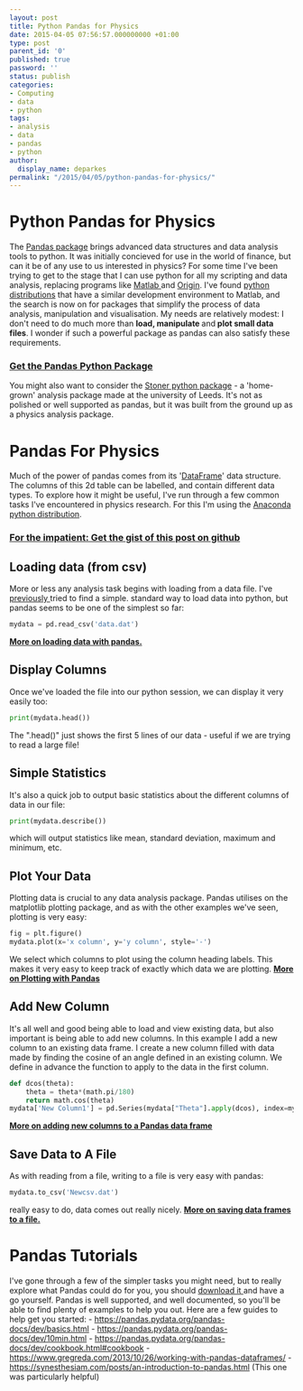 ```yaml
---
layout: post
title: Python Pandas for Physics
date: 2015-04-05 07:56:57.000000000 +01:00
type: post
parent_id: '0'
published: true
password: ''
status: publish
categories:
- Computing
- data
- python
tags:
- analysis
- data
- pandas
- python
author:
  display_name: deparkes
permalink: "/2015/04/05/python-pandas-for-physics/"
---
```

<h1>Python Pandas for Physics</h1>
The <a href="https://pandas.pydata.org/">Pandas package</a> brings advanced data structures and data analysis tools to python. It was initially concieved for use in the world of finance, but can it be of any use to us interested in physics?
For some time I've been trying to get to the stage that I can use python for all my scripting and data analysis, replacing programs like <a href="https://uk.mathworks.com/products/matlab/">Matlab </a>and <a href="https://www.originlab.com/">Origin</a>. I've found <a title="3 Python Alternatives to Matlab" href="{{site.baseurl}}/2015/02/28/python-alternatives-to-matlab/">python distributions</a> that have a similar development environment to Matlab, and the search is now on for packages that simplify the process of data analysis, manipulation and visualisation.
My needs are relatively modest: I don't need to do much more than <strong>load, manipulate </strong>and<strong> plot small data files</strong>. I wonder if such a powerful package as pandas can also satisfy these requirements.
<h3><a href="https://pandas.pydata.org/pandas-docs/stable/">Get the Pandas Python Package</a></h3>
You might also want to consider the <a title="The Stoner Python Package" href="{{site.baseurl}}/2015/02/17/the-stoner-python-package/">Stoner python package</a> - a 'home-grown' analysis package made at the university of Leeds. It's not as polished or well supported as pandas, but it was built from the ground up as a physics analysis package.
<h1>Pandas For Physics</h1>
Much of the power of pandas comes from its '<a href="https://pandas.pydata.org/pandas-docs/dev/generated/pandas.DataFrame.html">DataFrame</a>' data structure. The columns of this 2d table can be labelled, and contain different data types.
To explore how it might be useful, I've run through a few common tasks I've encountered in physics research. For this I'm using the <a title="3 Python Alternatives to Matlab" href="{{site.baseurl}}/2015/02/28/python-alternatives-to-matlab/">Anaconda python distribution</a>.
<h3><a href="https://gist.github.com/deparkes/d76b093a034d496ea196">For the impatient: Get the gist of this post on github</a></h3>
<h2>Loading data (from csv)</h2>
More or less any analysis task begins with loading from a data file. I've <a title="Python Tips: How to Load Data Into Python" href="{{site.baseurl}}/2014/11/23/how-to-load-data-into-python/">previously </a>tried to find a simple. standard way to load data into python, but pandas seems to be one of the simplest so far:

```python
mydata = pd.read_csv('data.dat')
```

<strong><a href="https://pandas.pydata.org/pandas-docs/dev/io.html">More on loading data with pandas.</a></strong>
<h2>Display Columns</h2>
Once we've loaded the file into our python session, we can display it very easily too:

```python
print(mydata.head())
```

The ".head()" just shows the first 5 lines of our data - useful if we are trying to read a large file!
<h2>Simple Statistics</h2>
It's also a quick job to output basic statistics about the different columns of data in our file:

```python
print(mydata.describe())
```

which will output statistics like mean, standard deviation, maximum and minimum, etc.
<h2>Plot Your Data</h2>
Plotting data is crucial to any data analysis package. Pandas utilises on the matplotlib plotting package, and as with the other examples we've seen, plotting is very easy:

```python
fig = plt.figure()
mydata.plot(x='x column', y='y column', style='-')
```

We select which columns to plot using the column heading labels. This makes it very easy to keep track of exactly which data we are plotting.
<strong><a href="https://pandas.pydata.org/pandas-docs/dev/visualization.html">More on Plotting with Pandas</a></strong>
<h2>Add New Column</h2>
It's all well and good being able to load and view existing data, but also important is being able to add new columns.
In this example I add a new column to an existing data frame. I create a new column filled with data made by finding the cosine of an angle defined in an existing column. We define in advance the function to apply to the data in the first column.

```python
def dcos(theta):
    theta = theta*(math.pi/180)
    return math.cos(theta)
mydata['New Column1'] = pd.Series(mydata["Theta"].apply(dcos), index=mydata.index)
```

<strong><a href="https://synesthesiam.com/posts/an-introduction-to-pandas.html#bulk-operations-with-apply">More on adding new columns to a Pandas data frame</a></strong>
<h2>Save Data to A File</h2>
As with reading from a file, writing to a file is very easy with pandas:

```python
mydata.to_csv('Newcsv.dat')
```
really easy to do, data comes out really nicely.
<strong><a href="https://pandas.pydata.org/pandas-docs/dev/generated/pandas.DataFrame.to_csv.html">More on saving data frames to a file.</a></strong>
<h1>Pandas Tutorials</h1>
I've gone through a few of the simpler tasks you might need, but to really explore what Pandas could do for you, you should <a href="%20https://pandas.pydata.org/pandas-docs/stable/">download it </a>and have a go yourself. Pandas is well supported, and well documented, so you'll be able to find plenty of examples to help you out.
Here are a few guides to help get you started:
- <a href="https://pandas.pydata.org/pandas-docs/dev/basics.html">https://pandas.pydata.org/pandas-docs/dev/basics.html</a>
- <a href="https://pandas.pydata.org/pandas-docs/dev/10min.html">https://pandas.pydata.org/pandas-docs/dev/10min.html</a>
- <a href="https://pandas.pydata.org/pandas-docs/dev/cookbook.html#cookbook">https://pandas.pydata.org/pandas-docs/dev/cookbook.html#cookbook</a>
- <a href="https://www.gregreda.com/2013/10/26/working-with-pandas-dataframes/">https://www.gregreda.com/2013/10/26/working-with-pandas-dataframes/</a>
- <a href="https://synesthesiam.com/posts/an-introduction-to-pandas.html">https://synesthesiam.com/posts/an-introduction-to-pandas.html</a> (This one was particularly helpful)
